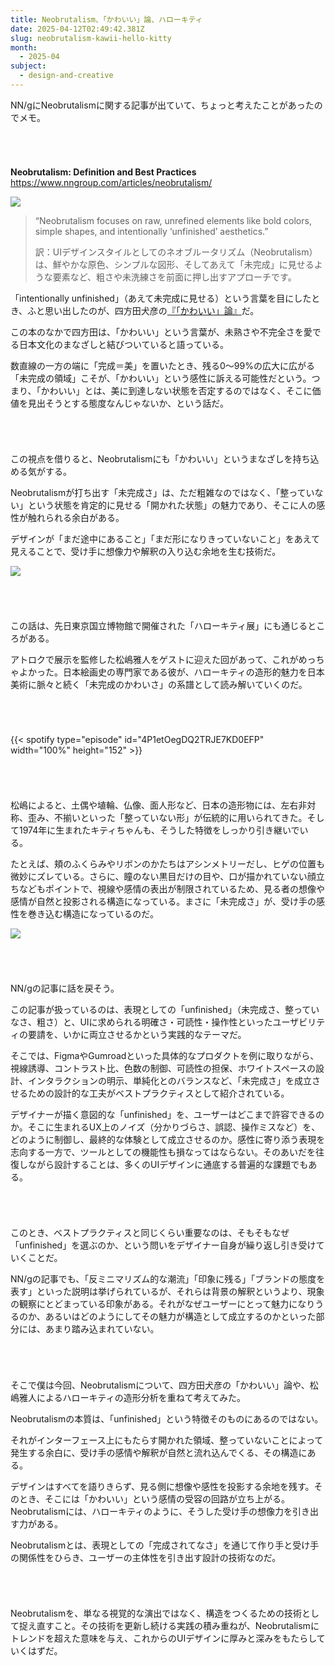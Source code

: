 ```yaml
---
title: Neobrutalism、「かわいい」論、ハローキティ
date: 2025-04-12T02:49:42.381Z
slug: neobrutalism-kawii-hello-kitty
month:
  - 2025-04
subject:
  - design-and-creative
---
```

NN/gにNeobrutalismに関する記事が出ていて、ちょっと考えたことがあったのでメモ。

###### ﻿

**Neobrutalism: Definition and Best Practices**\
<https://www.nngroup.com/articles/neobrutalism/>

![](/images/diary/neobrutalism-kawii-hello-kitty/21.png)



> “Neobrutalism focuses on raw, unrefined elements like bold colors, simple shapes, and intentionally ‘unfinished’ aesthetics.”
>
> 訳：UIデザインスタイルとしてのネオブルータリズム（Neobrutalism）は、鮮やかな原色、シンプルな図形、そしてあえて「未完成」に見せるような要素など、粗さや未洗練さを前面に押し出すアプローチです。

「intentionally unfinished」（あえて未完成に見せる）という言葉を目にしたとき、ふと思い出したのが、四方田犬彦の[『「かわいい」論』](https://amzn.asia/d/bdFw7cg)だ。

この本のなかで四方田は、「かわいい」という言葉が、未熟さや不完全さを愛でる日本文化のまなざしと結びついていると語っている。

数直線の一方の端に「完成＝美」を置いたとき、残る0〜99%の広大に広がる「未完成の領域」こそが、「かわいい」という感性に訴える可能性だという。つまり、「かわいい」とは、美に到達しない状態を否定するのではなく、そこに価値を見出そうとする態度なんじゃないか、という話だ。

###### ﻿

この視点を借りると、Neobrutalismにも「かわいい」というまなざしを持ち込める気がする。

Neobrutalismが打ち出す「未完成さ」は、ただ粗雑なのではなく、「整っていない」という状態を肯定的に見せる「開かれた状態」の魅力であり、そこに人の感性が触れられる余白がある。

デザインが「まだ途中にあること」「まだ形になりきっていないこと」をあえて見えることで、受け手に想像力や解釈の入り込む余地を生む技術だ。

![](/images/diary/neobrutalism-kawii-hello-kitty/22.png)

###### ﻿

この話は、先日東京国立博物館で開催された「ハローキティ展」にも通じるところがある。

アトロクで展示を監修した松嶋雅人をゲストに迎えた回があって、これがめっちゃよかった。日本絵画史の専門家である彼が、ハローキティの造形的魅力を日本美術に脈々と続く「未完成のかわいさ」の系譜として読み解いていくのだ。

###### ﻿

{{< spotify type="episode" id="4P1etOegDQ2TRJE7KD0EFP" width="100%" height="152" >}}

###### ﻿

松嶋によると、土偶や埴輪、仏像、面人形など、日本の造形物には、左右非対称、歪み、不揃いといった「整っていない形」が伝統的に用いられてきた。そして1974年に生まれたキティちゃんも、そうした特徴をしっかり引き継いでいる。

たとえば、頬のふくらみやリボンのかたちはアシンメトリーだし、ヒゲの位置も微妙にズレている。さらに、瞳のない黒目だけの目や、口が描かれていない顔立ちなどもポイントで、視線や感情の表出が制限されているため、見る者の想像や感情が自然と投影される構造になっている。まさに「未完成さ」が、受け手の感性を巻き込む構造になっているのだ。

![](/images/diary/neobrutalism-kawii-hello-kitty/20.png)

###### ﻿

NN/gの記事に話を戻そう。

この記事が扱っているのは、表現としての「unfinished」（未完成さ、整っていなさ、粗さ）と、UIに求められる明確さ・可読性・操作性といったユーザビリティの要請を、いかに両立させるかという実践的なテーマだ。

そこでは、FigmaやGumroadといった具体的なプロダクトを例に取りながら、視線誘導、コントラスト比、色数の制御、可読性の担保、ホワイトスペースの設計、インタラクションの明示、単純化とのバランスなど、「未完成さ」を成立させるための設計的な工夫がベストプラクティスとして紹介されている。

デザイナーが描く意図的な「unfinished」を、ユーザーはどこまで許容できるのか。そこに生まれるUX上のノイズ（分かりづらさ、誤認、操作ミスなど）を、どのように制御し、最終的な体験として成立させるのか。感性に寄り添う表現を志向する一方で、ツールとしての機能性も損なってはならない。そのあいだを往復しながら設計することは、多くのUIデザインに通底する普遍的な課題でもある。

###### ﻿

このとき、ベストプラクティスと同じくらい重要なのは、そもそもなぜ「unfinished」を選ぶのか、という問いをデザイナー自身が繰り返し引き受けていくことだ。

NN/gの記事でも、「反ミニマリズム的な潮流」「印象に残る」「ブランドの態度を表す」といった説明は挙げられているが、それらは背景の解釈というより、現象の観察にとどまっている印象がある。それがなぜユーザーにとって魅力になりうるのか、あるいはどのようにしてその魅力が構造として成立するのかといった部分には、あまり踏み込まれていない。

###### ﻿

そこで僕は今回、Neobrutalismについて、四方田犬彦の「かわいい」論や、松嶋雅人によるハローキティの造形分析を重ねて考えてみた。

Neobrutalismの本質は、「unfinished」という特徴そのものにあるのではない。

それがインターフェース上にもたらす開かれた領域、整っていないことによって発生する余白に、受け手の感情や解釈が自然と流れ込んでくる、その構造にある。

デザインはすべてを語りきらず、見る側に想像や感性を投影する余地を残す。そのとき、そこには「かわいい」という感情の受容の回路が立ち上がる。Neobrutalismには、ハローキティのように、そうした受け手の想像力を引き出す力がある。

Neobrutalismとは、表現としての「完成されてなさ」を通じて作り手と受け手の関係性をひらき、ユーザーの主体性を引き出す設計の技術なのだ。

###### ﻿

Neobrutalismを、単なる視覚的な演出ではなく、構造をつくるための技術として捉え直すこと。その技術を更新し続ける実践の積み重ねが、Neobrutalismにトレンドを超えた意味を与え、これからのUIデザインに厚みと深みをもたらしていくはずだ。